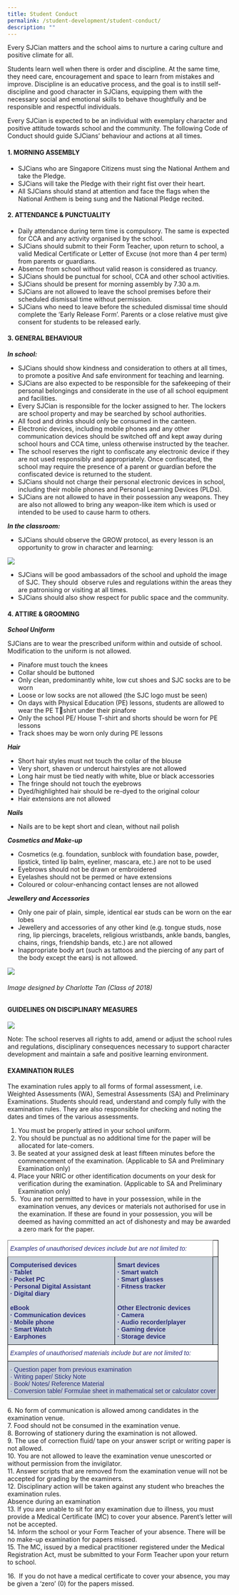 ```yaml
---
title: Student Conduct
permalink: /student-development/student-conduct/
description: ""
---
```

Every SJCian matters and the school aims to nurture a caring culture and positive climate for all. 

Students learn well when there is order and discipline. At the same time, they need care, encouragement and space to learn from mistakes and improve. Discipline is an educative process, and the goal is to instill self-discipline and good character in SJCians, equipping them with the necessary social and emotional skills to behave thoughtfully and be responsible and respectful individuals.  

Every SJCian is expected to be an individual with exemplary character and positive attitude towards school and the community. The following Code of Conduct should guide SJCians’ behaviour and actions at all times. 

#### **1. MORNING ASSEMBLY**
*  SJCians who are Singapore Citizens must sing the National Anthem and take the Pledge.
*  SJCians will take the Pledge with their right fist over their heart.   
*  All SJCians should stand at attention and face the flags when the National Anthem is being sung and the National Pledge recited.   

#### **2. ATTENDANCE & PUNCTUALITY** 
* Daily attendance during term time is compulsory. The same is expected for CCA and any activity organised by the school. 
* SJCians should submit to their Form Teacher, upon return to school, a valid Medical Certificate or Letter of Excuse (not more than 4 per term) from parents or guardians.   
* Absence from school without valid reason is considered as truancy.
* SJCians should be punctual for school, CCA and other school activities. 
* SJCians should be present for morning assembly by 7.30 a.m.
* SJCians are not allowed to leave the school premises before their scheduled dismissal time without permission.  
* SJCians who need to leave before the scheduled dismissal time should complete the ‘Early Release Form’. Parents or a close relative must give consent for students to be released early.

#### **3. GENERAL BEHAVIOUR**
**_In school:_**
* SJCians should show kindness and consideration to others at all times, to promote a positive And safe environment for teaching and learning.   
* SJCians are also expected to be responsible for the safekeeping of their personal belongings and considerate in the use of all school equipment and facilities.  
* Every SJCian is responsible for the locker assigned to her. The lockers are school property and may be searched by school authorities.   
* All food and drinks should only be consumed in the canteen.
* Electronic devices, including mobile phones and any other communication devices should be switched off and kept away during school hours and CCA time, unless otherwise instructed by the teacher.   
* The school reserves the right to confiscate any electronic device if they are not used responsibly and appropriately. Once confiscated, the school may require the presence of a parent or guardian before the confiscated device is returned to the student.   
* SJCians should not charge their personal electronic devices in school, including their mobile phones and Personal Learning Devices (PLDs).   
* SJCians are not allowed to have in their possession any weapons. They are also not allowed to bring any weapon-like item which is used or intended to be used to cause harm to others.   

_**In the classroom:**_ 
* SJCians should observe the GROW protocol, as every lesson is an opportunity to grow in character and learning:

![](/images/Student%20Development/Code%20of%20Conduct/grow.png)

* SJCians will be good ambassadors of the school and uphold the image of SJC. They should  observe rules and regulations within the areas they are patronising or visiting at all times. 
* SJCians should also show respect for public space and the community. 

#### **4. ATTIRE & GROOMING**
***School Uniform***

SJCians are to wear the prescribed uniform within and outside of school. Modification to the uniform is not allowed.
*   Pinafore must touch the knees
*   Collar should be buttoned
*   Only clean, predominantly white, low cut shoes and SJC socks are to be worn
*   Loose or low socks are not allowed (the SJC logo must be seen)
*   On days with Physical Education (PE) lessons, students are allowed to wear the PE Tshirt under their pinafore
*   Only the school PE/ House T-shirt and shorts should be worn for PE lessons
*   Track shoes may be worn only during PE lessons

***Hair***

*   Short hair styles must not touch the collar of the blouse 
*   Very short, shaven or undercut hairstyles are not allowed
*   Long hair must be tied neatly with white, blue or black accessories
*   The fringe should not touch the eyebrows
*   Dyed/highlighted hair should be re-dyed to the original colour
*   Hair extensions are not allowed

***Nails***
*   Nails are to be kept short and clean, without nail polish  

***Cosmetics and Make-up***
*   Cosmetics (e.g. foundation, sunblock with foundation base, powder, lipstick, tinted lip balm, eyeliner, mascara, etc.) are not to be used
*   Eyebrows should not be drawn or embroidered
*   Eyelashes should not be permed or have extensions
*   Coloured or colour-enhancing contact lenses are not allowed

***Jewellery and Accessories***
*   Only one pair of plain, simple, identical ear studs can be worn on the ear lobes 
*   Jewellery and accessories of any other kind (e.g. tongue studs, nose ring, lip piercings, bracelets, religious wristbands, ankle bands, bangles, chains, rings, friendship bands, etc.) are not allowed
*   Inappropriate body art (such as tattoos and the piercing of any part of the body except the ears) is not allowed.

![](/images/Student%20Development/Code%20of%20Conduct/uniform1.jpeg)

###### *Image designed by Charlotte Tan (Class of 2018)*


#### **GUIDELINES ON DISCIPLINARY MEASURES**
![](/images/Student%20Development/Code%20of%20Conduct/Consequences.png)

Note: The school reserves all rights to add, amend or adjust the school rules and regulations, disciplinary consequences necessary to support character development and maintain a safe and positive learning environment.

#### **EXAMINATION RULES**


The examination rules apply to all forms of formal assessment, i.e. Weighted Assessments (WA), Semestral Assessments (SA) and Preliminary Examinations. Students should read, understand and comply fully with the examination rules. They are also responsible for checking and noting the dates and times of the various assessments. 

  

1.  You must be properly attired in your school uniform.
2.  You should be punctual as no additional time for the paper will be allocated for late-comers. 
3.  Be seated at your assigned desk at least fifteen minutes before the commencement of the examination. (Applicable to SA and Preliminary Examination only)
4.  Place your NRIC or other identification documents on your desk for verification during the examination. (Applicable to SA and Preliminary Examination only)
5.   You are not permitted to have in your possession, while in the examination venues, any devices or materials not authorised for use in the examination. If these are found in your possession, you will be deemed as having committed an act of dishonesty and may be awarded a zero mark for the paper.

<style type="text/css">
.tg  {border-collapse:collapse;border-spacing:0;}
.tg td{border-color:black;border-style:solid;border-width:1px;font-family:Arial, sans-serif;font-size:14px;
  overflow:hidden;padding:10px 5px;word-break:normal;}
.tg th{border-color:black;border-style:solid;border-width:1px;font-family:Arial, sans-serif;font-size:14px;
  font-weight:normal;overflow:hidden;padding:10px 5px;word-break:normal;}
.tg .tg-2n9k{background-color:#FFF;color:#262877;text-align:left;vertical-align:top}
.tg .tg-3u23{background-color:#CAD2DB;color:#262877;font-weight:bold;text-align:left;vertical-align:top}
.tg .tg-u195{background-color:#FFF;color:#262877;font-style:italic;text-align:left;vertical-align:top}
.tg .tg-kxdg{background-color:#FFF;border-color:inherit;color:#262877;font-style:italic;text-align:left;vertical-align:top}
.tg .tg-ftj8{background-color:#CAD2DB;color:#262877;text-align:left;vertical-align:top}
</style>
<table class="tg">
<thead>
  <tr>
    <th class="tg-kxdg" colspan="2">Examples of unauthorised devices include but are not limited to:<br></th>
    <th class="tg-2n9k"><span style="font-weight:normal;color:#000"> </span></th>
  </tr>
</thead>
<tbody>
  <tr>
    <td class="tg-3u23">Computerised devices<br>·     Tablet<br>·     Pocket PC<br>·     Personal Digital Assistant<br>·     Digital diary<br> <br>eBook<br>·     Communication devices<br>·     Mobile phone<br>·     Smart Watch<br>·     Earphones</td>
    <td class="tg-3u23">Smart devices<br>·     Smart watch<br>·     Smart glasses<br>·     Fitness tracker<br> <br> <br>Other Electronic devices<br>·     Camera<br>·     Audio recorder/player<br>·     Gaming device<br>·     Storage device</td>
    <td class="tg-ftj8"><span style="font-weight:normal;color:#000"> </span></td>
  </tr>
  <tr>
    <td class="tg-u195" colspan="3">Examples of unauthorised materials include but are not limited to:<br></td>
  </tr>
  <tr>
    <td class="tg-ftj8" colspan="3">·     Question paper from previous examination<br>·     Writing paper/ Sticky Note <br>·     Book/ Notes/ Reference Material<br>·     Conversion table/ Formulae sheet in mathematical set or calculator cover</td>
  </tr>
</tbody>
</table>

6\. No form of communication is allowed among candidates in the examination venue.   
7\. Food should not be consumed in the examination venue.  
8\. Borrowing of stationery during the examination is not allowed.   
9\. The use of correction fluid/ tape on your answer script or writing paper is not allowed.  
10\. You are not allowed to leave the examination venue unescorted or without permission from the invigilator.   
11\. Answer scripts that are removed from the examination venue will not be accepted for grading by the examiners.  
12\. Disciplinary action will be taken against any student who breaches the examination rules.  
Absence during an examination  
13\. If you are unable to sit for any examination due to illness, you must provide a Medical Certificate (MC) to cover your absence. Parent’s letter will not be accepted.  
14\. Inform the school or your Form Teacher of your absence. There will be no make-up examination for papers missed.  
15\. The MC, issued by a medical practitioner registered under the Medical Registration Act, must be submitted to your Form Teacher upon your return to school.   

16.  If you do not have a medical certificate to cover your absence, you may be given a ‘zero’ (0) for the papers missed.